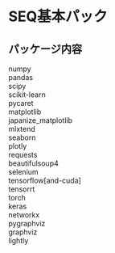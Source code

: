 # SEQ基本パック
## パッケージ内容
numpy \
pandas \
scipy \
scikit-learn \
pycaret \
matplotlib \
japanize_matplotlib \
mlxtend \
seaborn \
plotly \
requests \
beautifulsoup4 \
selenium \
tensorflow[and-cuda] \
tensorrt \
torch \
keras \
networkx \
pygraphviz  \
graphviz \
lightly